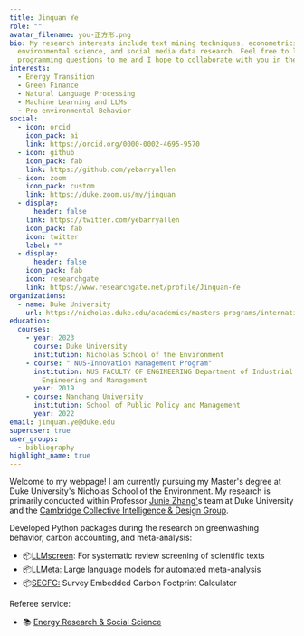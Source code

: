 ```yaml
---
title: Jinquan Ye
role: ""
avatar_filename: you-正方形.png
bio: My research interests include text mining techniques, econometrics,
  environmental science, and social media data research. Feel free to leave any
  programming questions to me and I hope to collaborate with you in the future.
interests:
  - Energy Transition
  - Green Finance
  - Natural Language Processing
  - Machine Learning and LLMs
  - Pro-environmental Behavior
social:
  - icon: orcid
    icon_pack: ai
    link: https://orcid.org/0000-0002-4695-9570
  - icon: github
    icon_pack: fab
    link: https://github.com/yebarryallen
  - icon: zoom
    icon_pack: custom
    link: https://duke.zoom.us/my/jinquan
  - display:
      header: false
    link: https://twitter.com/yebarryallen
    icon_pack: fab
    icon: twitter
    label: ""
  - display:
      header: false
    icon_pack: fab
    icon: researchgate
    link: https://www.researchgate.net/profile/Jinquan-Ye
organizations:
  - name: Duke University
    url: https://nicholas.duke.edu/academics/masters-programs/international-master-environmental-policy
education:
  courses:
    - year: 2023
      course: Duke University
      institution: Nicholas School of the Environment
    - course: " NUS-Innovation Management Program"
      institution: NUS FACULTY OF ENGINEERING Department of Industrial Systems
        Engineering and Management
      year: 2019
    - course: Nanchang University
      institution: School of Public Policy and Management
      year: 2022
email: jinquan.ye@duke.edu
superuser: true
user_groups:
  - bibliography
highlight_name: true
---
```

<!--StartFragment-->

Welcome to my webpage! I am currently pursuing my Master's degree at Duke University's Nicholas School of the Environment. My research is primarily conducted within Professor [Junie Zhang'](https://nicholas.duke.edu/people/faculty/zhang-0)s team at Duke University and the [Cambridge Collective Intelligence & Design Group](https://camcid.github.io/team.html).

<!--EndFragment-->

<!--StartFragment-->

Developed Python packages during the research on greenwashing behavior, carbon accounting, and meta-analysis:

* 📦️[LLMscreen](https://github.com/yebarryallen/LLMscreen): For systematic review screening of scientific texts
* 📦️[LLMeta: ](https://github.com/yebarryallen/LLMeta)Large language models for automated meta-analysis
* 📦️[SECFC:](https://github.com/yebarryallen/SECFC) Survey Embedded Carbon Footprint Calculator

Referee service:

<!--StartFragment-->

* 📚︎ [Energy Research & Social Science](https://www.sciencedirect.com/journal/energy-research-and-social-science)

<!--EndFragment-->